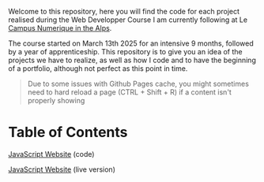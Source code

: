 Welcome to this repository, here you will find the code for each project realised during the Web Developper Course I am currently following at Le [Campus Numerique in the Alps](https://le-campus-numerique.fr/wp-content/uploads/2024/02/Programme-developpeur-avance.pdf). 

The course started on March 13th 2025 for an intensive 9 months, followed by a year of apprenticeship.
This repository is to give you an idea of the projects we have to realize, as well as how I code and to have the beginning of a portfolio, although not perfect as this point in time.

> Due to some issues with Github Pages cache, you might sometimes need to hard reload a page (CTRL + Shift + R) if a content isn't properly showing

# Table of Contents

[JavaScript Website](https://github.com/nightandstars/Dev_Projects/tree/main/JS_Website) (code)

[JavaScript Website](https://nightandstars.github.io/Dev_Projects/JS_Website/Home/home.html) (live version)
